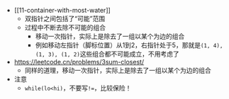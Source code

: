 - [[11-container-with-most-water]]
    - 双指针之间包括了“可能”范围
    - 过程中不断去除不可能的组合
      - 移动一次指针，实际上是除去了一组以某个为边的组合
      - 例如移动左指针（脚标位置）从1到2，右指针处于5，那就是`(1, 4), (1, 3), (1, 2)`这些组合都不可能成立，不用考虑了
- https://leetcode.cn/problems/3sum-closest/
    - 同样的道理，移动一次指针，实际上是除去了一组以某个为边的组合
- 注意
  - `while(lo<hi)`，不要写`!=`，比较保险！